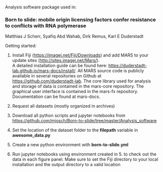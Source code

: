 Analysis software package used in:

### Born to slide: mobile origin licensing factors confer resistance to conflicts with RNA polymerase


Matthias J Scherr, Syafiq Abd Wahab, Dirk Remus, Karl E Duderstadt  


Getting started:

1) Install Fiji (https://imagej.net/Fiji/Downloads) and add MARS to your update sites (http://sites.imagej.net/Mars/).  
A detailed installation guide can be found here: https://duderstadt-lab.github.io/mars-docs/install/. 
All MARS source code is publicly available in several repositories on Github at https://github.com/duderstadt-lab. 
The core library used for analysis and storage of data is contained in the mars-core repository. 
The graphical user interface is contained in the mars-fx repository. Documentation can be found at mars-docs.

2) Request all datasets (mostly organized in archives)

3) Download all python scripts and jupyter notebooks from https://github.com/mjosch/Born-to-slide/tree/master/Analysis_software

4) Set the location of the dataset folder to the **filepath** variable in **awesome_data.py**

5) Create a new python environment with **born-to-slide.yml**

6) Run jupyter notebooks using environment created in 5. to check out the data in each figure panel. Make sure to set the Fiji directory to your local installation and the output directory to a valid location
